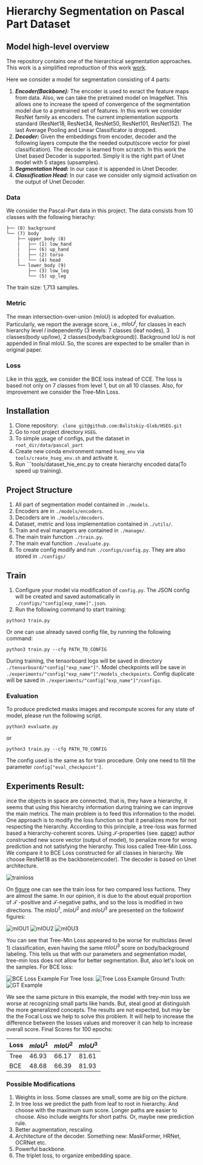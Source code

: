 # Hierarchy Segmentation on Pascal Part Dataset
## Model high-level overview
The repository contains one of the hierarchical segmentation approaches. 
This work is a simplified reproduction of this work [work](https://arxiv.org/pdf/2203.14335.pdf).

Here we consider a model for segmentation consisting of 4 parts:
1. **_Encoder(Backbone):_**  The encoder is used to exract the feature maps from data.
Also, we can take the pretrained model on ImageNet. This allows one to increase the speed of convergence 
   of the segmentation model due to a pretrained set of features.
   In this work we consider ResNet family as encoders. The current implementation 
   supports standard (ResNet18, ResNet34, ResNet50, ResNet101, ResNet152). 
   The last Average Pooling and Linear Classificator is dropped.
2. **_Decoder:_** Given the embeddings from encoder, decoder and the following layers compute the the needed output(score vector for pixel classification). 
   The decoder is learned from scratch. In this work the Unet based Decoder is supported.
   Simply it is the right part of Unet model with 5 stages (upsamples).
3. **_Segmentation Head:_** In our case it is appended in Unet Decoder.  
4. **_Classification Head:_** In our case we consider only sigmoid activation on the output of Unet Decoder. 
### Data
We consider the Pascal-Part data in this project. The data consists from 10 classes with the following hierachy:

    ├── (0) background
    └── (7) body
        ├── upper_body (8)
        |   ├── (1) low_hand
        |   ├── (6) up_hand
        |   ├── (2) torso
        |   └── (4) head
        └── lower_body (9)
            ├── (3) low_leg
            └── (5) up_leg
The train size: 1,713 samples. 
### Metric
The mean intersection-over-union (mIoU) is adopted for evaluation. Particularly, we report
the average score, i.e., $mIoU^l$, for classes in each 
hierarchy level $l$ independently (3 levels: 7 classes (leaf nodes), 3 classes(body up/low), 2 classes(body/background)). Background IoU is not appended in final mIoU. So, the scores are expected to be smaller than in original paper. 
### Loss
Like in this [work](https://arxiv.org/pdf/2203.14335.pdf), we consider the BCE loss instead of CCE. 
The loss is based not only on 7 classes from level 1, but on all 10 classes.
Also, for improvement we consider the Tree-Min Loss.

## Installation
1. Clone repository:  ``` clone git@github.com:Balitskiy-Gleb/HSEG.git```
2. Go to root project directory ```HSEG```. 
3. To simple usage of configs, put the dataset in ```root_dir/data/pascal_part```
4. Create new conda environment named ```hseg_env``` via ```tools/create_hseg_env.sh``` and activate it.
5. Run ```tools/dataset_hie_enc.py to create hierarchy encoded data(To speed up training).
## Project Structure 
1. All part of segmentation model contained in ```./models```. 
2. Encoders are in ```./models/encoders```. 
3. Decoders are in ```./models/decoders```.
4. Dataset, metric and loss implementation contained in ```./utils/```.
5. Train and eval managers are contained in ```./manage/```.
6. The main train function ```./train.py```.
7. The main eval function ```./evaluate.py```.
8. To create config modify and run ```./configs/config.py```. They are also stored in ```./configs/```
## Train 
1. Configure your model via modification of ```config.py```. The JSON config will be
   created and saved automatically in ```./configs/"config[exp_name]".json```.
2. Run the following command to start training: 
```
python3 train.py
```
Or one can use already saved config file, by running the following command:
```
python3 train.py --cfg PATH_TO_CONFIG
```
During training, the tensorboard logs will be saved in directory ```./tensorboard/"config["exp_name"]"```.
Model checkpoints will be save in ```./experiments/"config["exp_name"]"/models_checkpoints```.
Config duplicate will be saved in ```./experiments/"config["exp_name"]"/configs```.
### Evaluation
To produce predicted masks images and recompute scores for any state of model, please run the following script. 
```
python3 evaluate.py
```
or 
```
python3 train.py --cfg PATH_TO_CONFIG
```
The config used is the same as for train procedure. Only one need to fill the parameter ```config["eval_checkpoint"]```.
## Experiments Result: 
ince the objects in space are connected, that is, they have a hierarchy, it seems that using this hierarchy information during training we can improve the main metrics. The main problem is to feed this information to the model. One approach is to modify the loss function so that it penalizes more for not respecting the hierarchy. According to this principle, a tree-loss was formed based a hierarchy-coherent scores. Using $\mathcal{T}$-properties (see. [paper](https://www.semanticscholar.org/paper/MultiLabel-Classification-on-Tree-and-Hierarchies-Bi-Kwok/6853ac3b9a4d5fe940356e44e3cb99d84490a484])) author constructed new score vector (output of model), to penalize more for wrong prediction and not satisfying the hierarchy. This loss called Tree-Min Loss. We compare it to BCE Loss constructed for all classes in hierarchy.
We choose ResNet18 as the backbone(encoder). 
The decoder is based on Unet architecture. 

<img src="https://github.com/Balitskiy-Gleb/HSEG/blob/main/resourse/loss_train.png" alt="trainloss" title="Train loss">

On [figure](https://github.com/Balitskiy-Gleb/HSEG/blob/main/resourse/loss_train.png) one can see the train loss for two compared loss fuctions. They are almost the same. In our opinion, it is due to the about equal proportion of $\mathcal{T}$ -positive and $\mathcal{T}$-negative paths, and so the loss is modified in two directions. The $mIoU^1$, $mIoU^2$ and $mIoU^3$ are presented on the followinf figures:

<img src="https://github.com/Balitskiy-Gleb/HSEG/blob/main/resourse/mIOU1.png" alt="mIOU1" title="mIOU1">

<img src="https://github.com/Balitskiy-Gleb/HSEG/blob/main/resourse/mIOU2.png" alt="mIOU2" title="mIOU2">

<img src="https://github.com/Balitskiy-Gleb/HSEG/blob/main/resourse/mIOU3.png" alt="mIOU3" title="mIOU3">

You can see that Tree-Min Loss appeared to be worse for multiclass (level 1) classification, even having the same $mIoU^3$ score on body/background labeling. This tells us that with our parameters and segmentation model, tree-min loss does not allow for better segmentation. But, also let's look on the samples. 
For BCE loss:

<img src="https://github.com/Balitskiy-Gleb/HSEG/blob/main/resourse/bce/pred_mIoU1_img_502.png" alt="BCE Loss Example" title="BCE Loss Example">
For Tree loss:

<img src="https://github.com/Balitskiy-Gleb/HSEG/blob/main/resourse/tree/pred_mIoU1_img_502.png" alt="Tree Loss Example" title="Tree Loss Example">
Ground Truth:

<img src="https://github.com/Balitskiy-Gleb/HSEG/blob/main/resourse/bce/pred_mIoU1_mask_502.png" alt="GT Example" title="GT Example">

We see the same picture in this example, the model with treу-min loss we worse at recognizing small parts like hands. But, steal good at distinguish the more generalized concepts. The results are not expected, but may be the the Focal Loss we help to solve this problem. It will help to increase the difference between the losses values and  moreover it can help to increase overall score. 
Final Scores for 100 epochs:

| Loss          | $mIoU^1$      | $mIoU^2$      | $mIoU^3$      |
| ------------- | ------------- | ------------- | ------------- |
| Tree          | 46.93         | 66.17         | 81.61         |
| BCE           | 48.68         | 66.39         | 81.93         |
### Possible Modifications
1. Weights in loss. Some classes are small, some are big on the picture. 
2. In tree loss we predict the path from leaf to root in hierarchy. And choose with the maximum sum score. Longer paths are easier to choose. Also include weights for short paths. Or, maybe new prediction rule.
3. Better augmentation, rescaling.
4. Architecture of the decoder. Something new: MaskFormer, HRNet, OCRNet etc.
5. Powerful backbone. 
6. The triplet loss, to organize embedding space.







